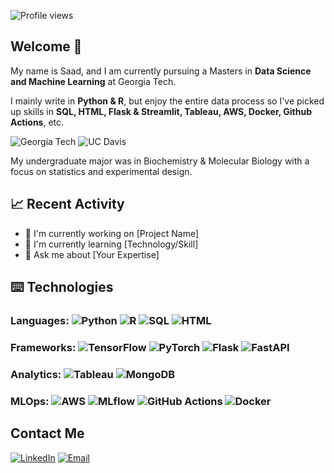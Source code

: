 ![Profile views](https://komarev.com/ghpvc/?username=saadabdullah098&color=blue)
## Welcome 👋
My name is Saad, and I am currently pursuing a Masters in **Data Science and Machine Learning** at Georgia Tech. 

I mainly write in **Python & R**, but enjoy the entire data process so I've picked up skills in **SQL, HTML, Flask & Streamlit, Tableau, AWS, Docker, Github Actions**, etc.

![Georgia Tech](https://img.shields.io/badge/Georgia%20Tech-B3A369?style=flat&logo=data:image/svg+xml;base64,PHN2ZyB3aWR0aD0iMjQiIGhlaWdodD0iMjQiIHZpZXdCb3g9IjAgMCAyNCAyNCIgZmlsbD0ibm9uZSIgeG1sbnM9Imh0dHA6Ly93d3cudzMub3JnLzIwMDAvc3ZnIj4KPHBhdGggZD0iTTEyIDJMMTMuMDkgOC4yNkwyMCA5TDEzLjA5IDE1Ljc0TDEyIDIyTDEwLjkxIDE1Ljc0TDQgOUwxMC45MSA4LjI2TDEyIDJaIiBmaWxsPSJ3aGl0ZSIvPgo8L3N2Zz4K&logoColor=white)
![UC Davis](https://img.shields.io/badge/UC%20Davis-002855?style=flat&logo=data:image/svg+xml;base64,PHN2ZyB3aWR0aD0iMjQiIGhlaWdodD0iMjQiIHZpZXdCb3g9IjAgMCAyNCAyNCIgZmlsbD0ibm9uZSIgeG1sbnM9Imh0dHA6Ly93d3cudzMub3JnLzIwMDAvc3ZnIj4KPHBhdGggZD0iTTEyIDJMMTMuMDkgOC4yNkwyMCA5TDEzLjA5IDE1Ljc0TDEyIDIyTDEwLjkxIDE1Ljc0TDQgOUwxMC45MSA4LjI2TDEyIDJaIiBmaWxsPSJ3aGl0ZSIvPgo8L3N2Zz4K&logoColor=white)

My undergraduate major was in Biochemistry & Molecular Biology with a focus on statistics and experimental design.

## 📈 Recent Activity
- 🔭 I'm currently working on [Project Name]
- 🌱 I'm currently learning [Technology/Skill]
- 💬 Ask me about [Your Expertise]

## ⌨️ Technologies
### Languages: ![Python](https://img.shields.io/badge/-Python-3776AB?style=flat&logo=python&logoColor=white) ![R](https://img.shields.io/badge/-R-276DC3?style=flat&logo=r&logoColor=white) ![SQL](https://img.shields.io/badge/-SQL-4479A1?style=flat&logo=mysql&logoColor=white) ![HTML](https://img.shields.io/badge/-HTML-E34F26?style=flat&logo=html5&logoColor=white)
### Frameworks: ![TensorFlow](https://img.shields.io/badge/-TensorFlow-FF6F00?style=flat&logo=tensorflow&logoColor=white) ![PyTorch](https://img.shields.io/badge/-PyTorch-EE4C2C?style=flat&logo=pytorch&logoColor=white) ![Flask](https://img.shields.io/badge/-Flask-000000?style=flat&logo=flask&logoColor=white) ![FastAPI](https://img.shields.io/badge/-FastAPI-009688?style=flat&logo=fastapi&logoColor=white)
### Analytics: ![Tableau](https://img.shields.io/badge/-Tableau-E97627?style=flat&logo=tableau&logoColor=white) ![MongoDB](https://img.shields.io/badge/-MongoDB-47A248?style=flat&logo=mongodb&logoColor=white)
### MLOps: ![AWS](https://img.shields.io/badge/-AWS-FF9900?style=flat&logo=amazon-aws&logoColor=white) ![MLflow](https://img.shields.io/badge/-MLflow-0194E2?style=flat&logo=mlflow&logoColor=white) ![GitHub Actions](https://img.shields.io/badge/-GitHub%20Actions-2088FF?style=flat&logo=github-actions&logoColor=white) ![Docker](https://img.shields.io/badge/-Docker-2496ED?style=flat&logo=docker&logoColor=white) 






## Contact Me

[![LinkedIn](https://img.shields.io/badge/-LinkedIn-0077B5?style=flat&logo=linkedin&logoColor=white)]([your-linkedin-url](https://www.linkedin.com/in/saad-abdullah-777759180/))
[![Email](https://img.shields.io/badge/-Email-D14836?style=flat&logo=gmail&logoColor=white)](mailto:sabdullah201098@gmail.com)

<!--
**saadabdullah098/saadabdullah098** is a ✨ _special_ ✨ repository because its `README.md` (this file) appears on your GitHub profile.

Here are some ideas to get you started:

- 🔭 I’m currently working on ...
- 🌱 I’m currently learning ...
- 👯 I’m looking to collaborate on ...
- 🤔 I’m looking for help with ...
- 💬 Ask me about ...
- 📫 How to reach me: ...
- 😄 Pronouns: ...
- ⚡ Fun fact: ...
-->
